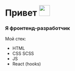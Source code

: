 # Привет <img src="https://www.emojiall.com/images/60/telegram/270c.gif" width="35" />

### Я фронтенд-разработчик

Мой стек:
* HTML
* CSS
  SCSS
* JS
*   React (hooks)

<!--
**cyberqostya/cyberqostya** is a ✨ _special_ ✨ repository because its `README.md` (this file) appears on your GitHub profile.

Here are some ideas to get you started:

- 🔭 I’m currently working on ...
- 🌱 I’m currently learning ...
- 👯 I’m looking to collaborate on ...
- 🤔 I’m looking for help with ...
- 💬 Ask me about ...
- 📫 How to reach me: ...
- 😄 Pronouns: ...
- ⚡ Fun fact: ...
-->
